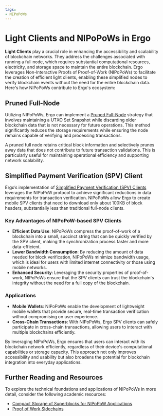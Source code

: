 ```yaml
---
tags:
- NIPoPoWs
---
```


# Light Clients and NIPoPoWs in Ergo

**Light Clients** play a crucial role in enhancing the accessibility and scalability of blockchain networks. They address the challenges associated with running a full node, which requires substantial computational resources, electricity, and storage space to maintain the entire blockchain. Ergo leverages Non-Interactive Proofs of Proof-of-Work (NIPoPoWs) to facilitate the creation of efficient light clients, enabling these simplified nodes to verify blockchain events without the need for the entire blockchain data. Here's how NIPoPoWs contribute to Ergo's ecosystem:

## Pruned Full-Node

Utilizing NIPoPoWs, Ergo can implement a [Pruned Full-Node](pruned-full-node.md) strategy that involves maintaining a UTXO Set Snapshot while discarding older blockchain data that is not necessary for future operations. This method significantly reduces the storage requirements while ensuring the node remains capable of verifying and processing transactions.

A pruned full node retains critical block information and selectively prunes away data that does not contribute to future transaction validations. This is particularly useful for maintaining operational efficiency and supporting network scalability.

## Simplified Payment Verification (SPV) Client

Ergo’s implementation of [Simplified Payment Verification (SPV) Clients](light-spv-node.md) leverages the NIPoPoW protocol to achieve significant reductions in data requirements for transaction verification. NIPoPoWs allow Ergo to create mobile SPV clients that need to download only about 100KB of block headers, substantially less than traditional full-node clients.

### Key Advantages of NIPoPoW-based SPV Clients  

- **Efficient Data Use**: NIPoPoWs compress the proof-of-work of a blockchain into a small, succinct string that can be quickly verified by the SPV client, making the synchronization process faster and more data-efficient.
- **Lower Bandwidth Consumption**: By reducing the amount of data needed for block verification, NIPoPoWs minimize bandwidth usage, which is ideal for users with limited internet connectivity or those using mobile networks.
- **Enhanced Security**: Leveraging the security properties of proof-of-work, NIPoPoWs ensure that the SPV clients can trust the blockchain's integrity without the need for a full copy of the blockchain.

### Applications  

- **Mobile Wallets**: NIPoPoWs enable the development of lightweight mobile wallets that provide secure, real-time transaction verification without compromising on user experience.
- **Cross-Chain Transactions**: With NIPoPoWs, Ergo SPV clients can safely participate in cross-chain transactions, allowing users to interact with multiple blockchains efficiently.

By leveraging NIPoPoWs, Ergo ensures that users can interact with its blockchain network efficiently, regardless of their device's computational capabilities or storage capacity. This approach not only improves accessibility and usability but also broadens the potential for blockchain integration into everyday applications.

## Further Reading and Resources

To explore the technical foundations and applications of NIPoPoWs in more detail, consider the following academic resources:  

- [Compact Storage of Superblocks for NIPoPoW Applications](https://eprint.iacr.org/2019/1444.pdf)
- [Proof of Work Sidechains](https://eprint.iacr.org/2018/1048.pdf)
